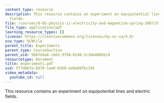 ```yaml
---
content_type: resource
description: This resource contains an experiment on equipotential lines and electric
  fields.
file: /courses/8-02-physics-ii-electricity-and-magnetism-spring-2007/5f7d6bfe8d781aa002b0edda097bc191_experiment1.pdf
file_type: application/pdf
learning_resource_types: []
license: https://creativecommons.org/licenses/by-nc-sa/4.0/
ocw_type: OCWFile
parent_title: Experiments
parent_type: CourseSection
parent_uid: 5b67d4a8-cb63-9758-8148-2c1bb40692c8
resourcetype: Document
title: experiment1.pdf
uid: 5f7d6bfe-8d78-1aa0-02b0-edda097bc191
video_metadata:
  youtube_id: null
---
```

This resource contains an experiment on equipotential lines and electric fields.